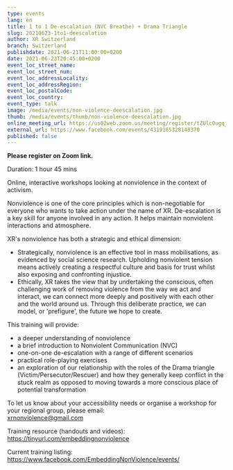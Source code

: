```yaml
---
type: events
lang: en
title: 1 to 1 De-escalation (NVC Breathe) + Drama Triangle
slug: 20210623-1to1-deescalation
author: XR Switzerland
branch: Switzerland
publishdate: 2021-06-21T11:00:00+0200
date: 2021-06-23T20:45:00+0200
event_loc_street_name: 
event_loc_street_num: 
event_loc_addressLocality: 
event_loc_addressRegion: 
event_loc_postalCode: 
event_loc_country: 
event_type: talk
image: /media/events/non-violence-deescalation.jpg
thumb: /media/events/thumb/non-violence-deescalation.jpg
online_meeting_url: https://us02web.zoom.us/meeting/register/tZUlcOugqjIoGtfcDPu7Q5ZjJ35LNLm9Xzq4
external_url: https://www.facebook.com/events/4319165328148370
published: false
---
```

**Please register on Zoom link.**

Duration: 1 hour 45 mins

Online, interactive workshops looking at nonviolence in the context of activism.

Nonviolence is one of the core principles which is non-negotiable for everyone who wants to take action under the name of XR. De-escalation is a key skill for anyone involved in any action. It helps maintain nonviolent interactions and atmosphere.

XR's nonviolence has both a strategic and ethical dimension:
- Strategically, nonviolence is an effective tool in mass mobilisations, as evidenced by social science research. Upholding nonviolent tension means actively creating a respectful culture and basis for trust whilst also exposing and confronting injustice.
- Ethically, XR takes the view that by undertaking the conscious, often challenging work of removing violence from the way we act and interact, we can connect more deeply and positively with each other and the world around us. Through this deliberate practice, we can model, or 'prefigure', the future we hope to create. 
  
This training will provide:
- a deeper understanding of nonviolence
- a brief introduction to Nonviolent Communication (NVC)
- one-on-one de-escalation with a range of different scenarios
- practical role-playing exercises
- an exploration of our relationship with the roles of the Drama triangle (Victim/Persecutor/Rescuer) and how they generally keep conflict in the stuck realm as opposed to moving towards a more conscious place of potential transformation

To let us know about your accessibility needs or organise a workshop for your regional group, please email:\
[xrnonviolence@gmail.com](mailto:xrnonviolence@gmail.com)

Training resource (handouts and videos):\
<https://tinyurl.com/embeddingnonviolence>

Current training listing:\
<https://www.facebook.com/EmbeddingNonViolence/events/>